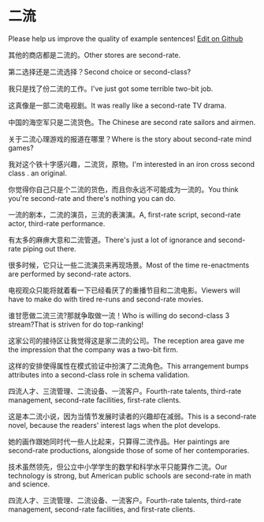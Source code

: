 # 二流

Please help us improve the quality of example sentences! [Edit on Github](https://github.com/jiyushe/jiyu-example-sentence-source/blob/main/chinese/erliu.md)

<p><span class="chinese">其他的商店都是二流的。</span><span class="english">Other stores are second-rate.</span></p>

<p><span class="chinese">第二选择还是二流选择？</span><span class="english">Second choice or second-class?</span></p>

<p><span class="chinese">我只是找了份二流的工作。</span><span class="english">I've just got some terrible two-bit job.</span></p>

<p><span class="chinese">这真像是一部二流电视剧。</span><span class="english">It was really like a second-rate TV drama.</span></p>

<p><span class="chinese">中国的海空军只是二流货色。</span><span class="english">The Chinese are second rate sailors and airmen.</span></p>

<p><span class="chinese">关于二流心理游戏的报道在哪里？</span><span class="english">Where is the story about second-rate mind games?</span></p>

<p><span class="chinese">我对这个铁十字感兴趣，二流货，原物。</span><span class="english">I'm interested in an iron cross second class . an original.</span></p>

<p><span class="chinese">你觉得你自己只是个二流的货色，而且你永远不可能成为一流的。</span><span class="english">You think you're second-rate and there's nothing you can do.</span></p>

<p><span class="chinese">一流的剧本，二流的演员，三流的表演演。</span><span class="english">A, first-rate script, second-rate actor, third-rate performance.</span></p>

<p><span class="chinese">有太多的麻痹大意和二流管道。</span><span class="english">There's just a lot of ignorance and second-rate piping out there.</span></p>

<p><span class="chinese">很多时候，它只让一些二流演员来再现场景。</span><span class="english">Most of the time re-enactments are performed by second-rate actors.</span></p>

<p><span class="chinese">电视观众只能将就着看一下已经看厌了的重播节目和二流电影。</span><span class="english">Viewers will have to make do with tired re-runs and second-rate movies.</span></p>

<p><span class="chinese">谁甘愿做二流三流?那就争取做一流！</span><span class="english">Who is willing do second-class 3 stream?That is striven for do top-ranking!</span></p>

<p><span class="chinese">这家公司的接待区让我觉得这是家二流的公司。</span><span class="english">The reception area gave me the impression that the company was a two-bit firm.</span></p>

<p><span class="chinese">这样的安排使得属性在模式验证中扮演了二流角色。</span><span class="english">This arrangement bumps attributes into a second-class role in schema validation.</span></p>

<p><span class="chinese">四流人才、三流管理、二流设备、一流客户。</span><span class="english">Fourth-rate talents, third-rate management, second-rate facilities, first-rate clients.</span></p>

<p><span class="chinese">这是本二流小说，因为当情节发展时读者的兴趣却在减弱。</span><span class="english">This is a second-rate novel, because the readers' interest lags when the plot develops.</span></p>

<p><span class="chinese">她的画作跟她同时代一些人比起来，只算得二流作品。</span><span class="english">Her paintings are second-rate productions, alongside those of some of her contemporaries.</span></p>

<p><span class="chinese">技术虽然领先，但公立中小学学生的数学和科学水平只能算作二流。</span><span class="english">Our technology is strong, but American public schools are second-rate in math and science.</span></p>

<p><span class="chinese">四流人才、三流管理、二流设备、一流客户。</span><span class="english">Fourth-rate talents, third-rate management, second-rate facilities, and first-rate clients.</span></p>

